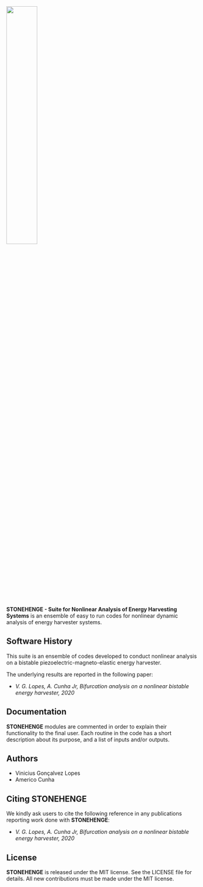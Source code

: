 <img src="logo/ELEVEN.png" width="40%">

**STONEHENGE - Suite for Nonlinear Analysis of Energy Harvesting Systems** is an ensemble of easy to run codes for nonlinear dynamic analysis of energy harvester systems. 

## Software History

This suite is an ensemble of codes developed to conduct nonlinear analysis on a bistable piezoelectric-magneto-elastic energy harvester. 

The underlying results are reported in the following paper:
- *V. G. Lopes, A. Cunha Jr, Bifurcation analysis on a nonlinear bistable energy harvester, 2020*

## Documentation

**STONEHENGE** modules are commented in order to explain their functionality to the final user. Each routine in the code has a short description about its purpose, and a list of inputs and/or outputs.

## Authors
- Vinicius Gonçalvez Lopes
- Americo Cunha

## Citing STONEHENGE

We kindly ask users to cite the following reference in any publications reporting work done with **STONEHENGE**:
- *V. G. Lopes, A. Cunha Jr, Bifurcation analysis on a nonlinear bistable energy harvester, 2020*

## License

**STONEHENGE** is released under the MIT license. See the LICENSE file for details. All new contributions must be made under the MIT license.
